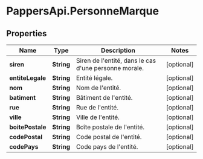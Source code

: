 # PappersApi.PersonneMarque

## Properties

Name | Type | Description | Notes
------------ | ------------- | ------------- | -------------
**siren** | **String** | Siren de l&#39;entité, dans le cas d&#39;une personne morale. | [optional] 
**entiteLegale** | **String** | Entité légale. | [optional] 
**nom** | **String** | Nom de l&#39;entité. | [optional] 
**batiment** | **String** | Bâtiment de l&#39;entité. | [optional] 
**rue** | **String** | Rue de l&#39;entité. | [optional] 
**ville** | **String** | Ville de l&#39;entité. | [optional] 
**boitePostale** | **String** | Boîte postale de l&#39;entité. | [optional] 
**codePostal** | **String** | Code postal de l&#39;entité. | [optional] 
**codePays** | **String** | Code pays de l&#39;entité. | [optional] 


